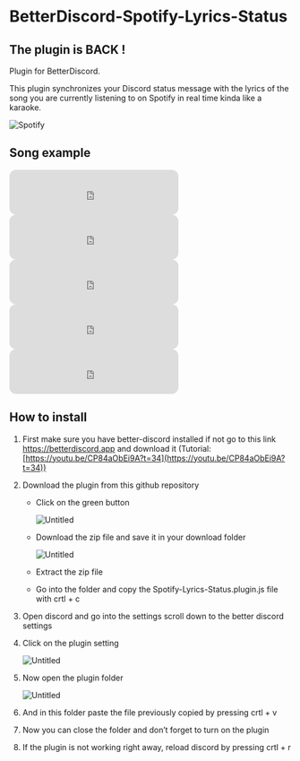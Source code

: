 # **BetterDiscord-Spotify-Lyrics-Status**

## **The plugin is BACK !**

Plugin for BetterDiscord.

This plugin synchronizes your Discord status message with the lyrics of the song you are currently listening to on Spotify in real time kinda like a karaoke. <br/>

![Spotify](https://cdn.discordapp.com/attachments/951036256316452894/976908931744014376/Spotify.gif)
## **Song example**
<iframe style="border-radius:12px" src="https://open.spotify.com/embed/track/4cOdK2wGLETKBW3PvgPWqT?utm_source=generator" width="60%" height="80" frameBorder="0" allowfullscreen="" allow="autoplay; clipboard-write; encrypted-media; fullscreen; picture-in-picture"></iframe>

<iframe style="border-radius:12px" src="https://open.spotify.com/embed/track/1rgnBhdG2JDFTbYkYRZAku?utm_source=generator" width="60%" height="80" frameBorder="0" allowfullscreen="" allow="autoplay; clipboard-write; encrypted-media; fullscreen; picture-in-picture"></iframe>

<iframe style="border-radius:12px" src="https://open.spotify.com/embed/track/3J34JtfZNylVXSKN4TDf12?utm_source=generator" width="60%" height="80" frameBorder="0" allowfullscreen="" allow="autoplay; clipboard-write; encrypted-media; fullscreen; picture-in-picture"></iframe>

<iframe style="border-radius:12px" src="https://open.spotify.com/embed/track/0upFohXrGxIIAjyaJmCkMU?utm_source=generator" width="60%" height="80" frameBorder="0" allowfullscreen="" allow="autoplay; clipboard-write; encrypted-media; fullscreen; picture-in-picture"></iframe>

<iframe style="border-radius:12px" src="https://open.spotify.com/embed/track/0KCSJzsQVxkloxoT7dyrqV?utm_source=generator" width="60%" height="80" frameBorder="0" allowfullscreen="" allow="autoplay; clipboard-write; encrypted-media; fullscreen; picture-in-picture"></iframe>

## **How to install**

1. First make sure you have better-discord installed if not go to this link https://betterdiscord.app and download it (Tutorial: [https://youtu.be/CP84aObEi9A?t=34](https://youtu.be/CP84aObEi9A?t=34))
2. Download the plugin from this github repository
    -  Click on the green button
        
        ![Untitled](https://cdn.discordapp.com/attachments/951036256316452894/976908452574154822/Untitled.png)
        
    - Download the zip file and save it in your download folder
        
        ![Untitled](https://cdn.discordapp.com/attachments/951036256316452894/976908452892901436/Untitled_1.png)
        
    - Extract the zip file 
    - Go into the folder and copy the Spotify-Lyrics-Status.plugin.js file with crtl + c
3. Open discord and go into the settings scroll down to the better discord settings
4. Click on the plugin setting
    
    ![Untitled](https://cdn.discordapp.com/attachments/951036256316452894/976908453404622869/Untitled_2.png)
    
5. Now open the plugin folder 
    
    ![Untitled](https://cdn.discordapp.com/attachments/951036256316452894/976908453740171295/Untitled_3.png)
    
6. And in this folder paste the file previously copied by pressing crtl + v
7. Now you can close the folder and don’t forget to turn on the plugin
8. If the plugin is not working right away, reload discord by pressing crtl + r